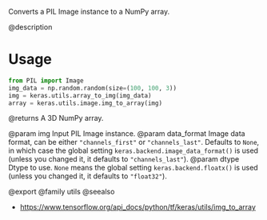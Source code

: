 Converts a PIL Image instance to a NumPy array.

@description

# Usage
```python
from PIL import Image
img_data = np.random.random(size=(100, 100, 3))
img = keras.utils.array_to_img(img_data)
array = keras.utils.image.img_to_array(img)
```

@returns
    A 3D NumPy array.

@param img Input PIL Image instance.
@param data_format Image data format, can be either `"channels_first"` or
    `"channels_last"`. Defaults to `None`, in which case the global
    setting `keras.backend.image_data_format()` is used (unless you
    changed it, it defaults to `"channels_last"`).
@param dtype Dtype to use. `None` means the global setting
    `keras.backend.floatx()` is used (unless you changed it, it
    defaults to `"float32"`).

@export
@family utils
@seealso
+ <https://www.tensorflow.org/api_docs/python/tf/keras/utils/img_to_array>
